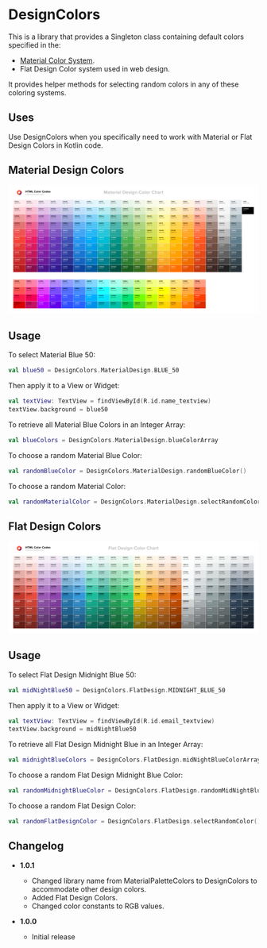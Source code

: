 DesignColors
============

This is a library that provides a Singleton class containing default colors specified in the: 
- [Material Color System](https://material.io/design/color/the-color-system.html#color-theme-creation).
- Flat Design Color system used in web design.

It provides helper methods for selecting random colors in any of these coloring systems.

Uses
----
Use DesignColors when you specifically need to work with Material or Flat Design Colors in Kotlin code.

Material Design Colors
----------------------
<p align="center">
    <img src="/art/material-design-color-chart.png" alt="Material Design Color Chart">
</p>

Usage
-----
To select Material Blue 50:
```KOTLIN
val blue50 = DesignColors.MaterialDesign.BLUE_50
```

Then apply it to a View or Widget:
```KOTLIN
val textView: TextView = findViewById(R.id.name_textview)
textView.background = blue50
```

To retrieve all Material Blue Colors in an Integer Array:
```KOTLIN
val blueColors = DesignColors.MaterialDesign.blueColorArray
```

To choose a random Material Blue Color:
```KOTLIN
val randomBlueColor = DesignColors.MaterialDesign.randomBlueColor()
```

To choose a random Material Color:
```KOTLIN
val randomMaterialColor = DesignColors.MaterialDesign.selectRandomColor()
```

Flat Design Colors
------------------
<p align="center">
    <img src="/art/flat-design-color-chart.png" alt="Flat Design Color Chart">
</p>

Usage
-----
To select Flat Design Midnight Blue 50:
```KOTLIN
val midNightBlue50 = DesignColors.FlatDesign.MIDNIGHT_BLUE_50
```

Then apply it to a View or Widget:
```KOTLIN
val textView: TextView = findViewById(R.id.email_textview)
textView.background = midNightBlue50
```

To retrieve all Flat Design Midnight Blue in an Integer Array:
```KOTLIN
val midnightBlueColors = DesignColors.FlatDesign.midNightBlueColorArray
```

To choose a random Flat Design Midnight Blue Color:
```KOTLIN
val randomMidnightBlueColor = DesignColors.FlatDesign.randomMidNightBlueColor()
```

To choose a random Flat Design Color:
```KOTLIN
val randomFlatDesignColor = DesignColors.FlatDesign.selectRandomColor()
```

Changelog
---------
* **1.0.1**
    * Changed library name from MaterialPaletteColors to DesignColors to accommodate other design colors.
    * Added Flat Design Colors.
    * Changed color constants to RGB values.
  
* **1.0.0**
    * Initial release
